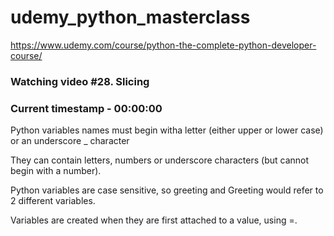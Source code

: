 # udemy_python_masterclass

https://www.udemy.com/course/python-the-complete-python-developer-course/

### Watching video #28. Slicing

### Current timestamp - 00:00:00

Python variables names must begin witha letter (either upper or lower case) or an underscore \_ character

They can contain letters, numbers or underscore characters (but cannot begin with a number).

Python variables are case sensitive, so greeting and Greeting would refer to 2 different variables.

Variables are created when they are first attached to a value, using =.
